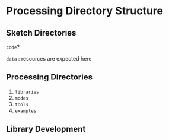 # Processing Directory Structure

## Sketch Directories

`code`?

`data`
: resources are expected here

## Processing Directories

1. `libraries`
2. `modes`
3. `tools`
4. `examples`

## Library Development

